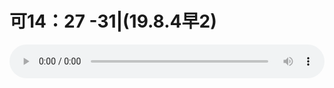 # 可14：27 -31|(19.8.4早2) 

<audio style="width: 100%;" preload="false" controls controlslist="nodownload"><source src="//cdn.wechat.edu.pl/audio/mp3/old/27600.mp3" type="audio/mpeg">Your browser does not support the audio element.</audio>


